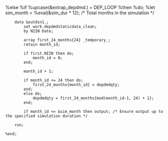 %else %if %upcase(&extrap_depdmd.) = DEP_LOOP %then %do;
		%let sim_month = %eval(&sim_dur * 12); /* Total months in the simulation */

		data &outdsn1.;
		    set work.depdmdstaticdata_clean;
		    by NIIN Date;
		
		    array first_24_months{24} _temporary_;
		    retain month_id;
		
		    if first.NIIN then do;
				month_id = 0;
		    end;
	
			month_id + 1;
		
		    if month_id <= 24 then do;
		        first_24_months{month_id} = depdmdqty;
		    end;
		    else do;
		        depdmdqty = first_24_months{mod(month_id-1, 24) + 1};
		    end;
		
		    if month_id <= &sim_month then output; /* Ensure output up to the specified simulation duration */
		
		run;

	%end;
